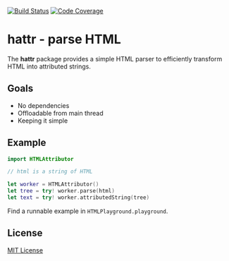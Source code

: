 [![Build Status](https://secure.travis-ci.org/michaelnisi/hattr.svg)](http://travis-ci.org/michaelnisi/hattr)
[![Code Coverage](https://codecov.io/github/michaelnisi/hattr/coverage.svg?branch=master)](https://codecov.io/github/michaelnisi/hattr?branch=master)

# hattr - parse HTML

The **hattr** package provides a simple HTML parser to efficiently transform HTML into attributed strings.

## Goals

- No dependencies
- Offloadable from main thread
- Keeping it simple

## Example

```swift
import HTMLAttributor

// html is a string of HTML

let worker = HTMLAttributor()
let tree = try! worker.parse(html)
let text = try! worker.attributedString(tree)
```

Find a runnable example in `HTMLPlayground.playground`.

## License

[MIT License](https://raw.github.com/michaelnisi/hattr/master/LICENSE)
